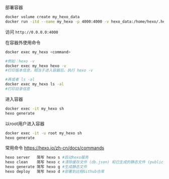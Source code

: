 部署容器
```bash
docker volume create my_hexo_data
docker run -itd --name my_hexo -p 4000:4000 -v hexo_data:/home/hexo/.hexo 你的hexo镜像源
```
访问 `http://0.0.0.0:4000`

在容器外使用命令
```bash
docker exec my_hexo <command>

#例如：hexo -v
docker exec my_hexo hexo -v
#打印版本信息，相当于进入容器后，执行 hexo -v

#再或者 ls -al
docker exec my_hexo ls -al
#打印目录信息
```

进入容器
```bash
docker exec -it my_hexo sh
hexo generate
```

以root用户进入容器
```bash
docker exec -it -u root my_hexo sh
hexo generate
```
常用命令
https://hexo.io/zh-cn/docs/commands
```bash
hexo server   简写 hexo s #启动hexo服务
hexo clean    简写 hexo c #清除缓存文件 (db.json) 和已生成的静态文件 (public)
hexo generate 简写 hexo g #生成静态文件
hexo deploy   简写 hexo d #部署到远程Github仓库
```

